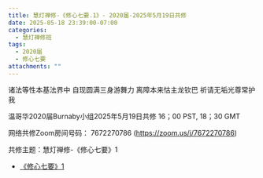 ```yaml
---
title: 慧灯禅修-《修心七要.1》- 2020届-2025年5月19日共修
date: 2025-05-18 23:39:00-07:00
categories:
  - 慧灯禅修班
tags:
  - 2020届
  - 修心七要
attachments: ""
---
```

诸法等性本基法界中 自现圆满三身游舞力
离障本来怙主龙钦巴 祈请无垢光尊常护我

温哥华2020届Burnaby小组2025年5月19日共修
16；00 PST, 18；30 GMT

网络共修Zoom房间号码： 7672270786 (<https://zoom.us/j/7672270786>)

共修主题：慧灯禅修-《修心七要》1

* [《修心七要》1](https://www.fohuifayu.com/index.php/huideng-jiangtang/jingdian-jiedu/xiuxin-qiyao/963-l05013)






